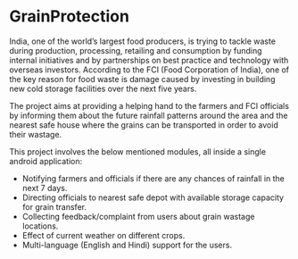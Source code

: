 # GrainProtection

India, one of the world’s largest food producers, is trying to tackle waste during production, 
processing, retailing and consumption by funding internal initiatives and by partnerships on best practice and technology 
with overseas investors. According to the FCI (Food Corporation of India), one of the key reason for food waste is damage
caused by investing in building new cold storage facilities over the next five years.

The project aims at providing a helping hand to the farmers and FCI officials by informing them about the future rainfall 
patterns around the area and the nearest safe house where the grains can be transported in order to avoid their wastage.

This project involves the below mentioned modules, all inside a single android application:
- Notifying farmers and officials if there are any chances of rainfall in the next 7 days.
- Directing officials to nearest safe depot with available storage capacity for grain transfer.
- Collecting feedback/complaint from users about grain wastage locations.
- Effect of current weather on different crops.
- Multi-language (English and Hindi) support for the users.
